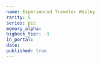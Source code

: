 ```yaml
---
name: Experienced Traveler Wesley
rarity: 5
series: pic
memory_alpha:
bigbook_tier: -1
in_portal:
date:
published: true
---
```



